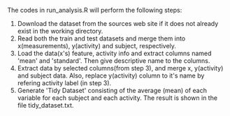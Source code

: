 The codes in run_analysis.R will perform the following steps:

1. Download the dataset from the sources web site if it does not already exist in the working directory.
2. Read both the train and test datasets and merge them into x(measurements), y(activity) and subject, respectively.
3. Load the data(x's) feature, activity info and extract columns named 'mean' and 'standard'. Then give descriptive name to the columns.
4. Extract data by selected columns(from step 3), and merge x, y(activity) and subject data. Also, replace y(activity) column to it's name by refering activity label (in step 3).
5. Generate 'Tidy Dataset' consisting of the average (mean) of each variable for each subject and each activity. The result is shown in the file tidy_dataset.txt.